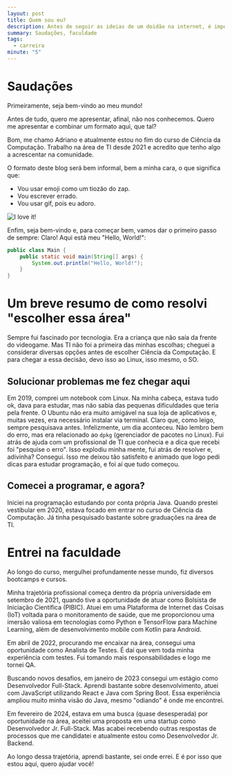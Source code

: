 ```yaml
---
layout: post
title: Quem sou eu?
description: Antes de seguir as ideias de um doidão na internet, é importante conhecê-lo.
summary: Saudações, faculdade
tags:
  - carreira
minute: "5"
---
```

# Saudações
Primeiramente, seja bem-vindo ao meu mundo!

Antes de tudo, quero me apresentar, afinal, não nos conhecemos. Quero me apresentar e combinar um formato aqui, que tal?

Bom, me chamo Adriano e atualmente estou no fim do curso de Ciência da Computação. Trabalho na área de TI desde 2021 e acredito que tenho algo a acrescentar na comunidade.

O formato deste blog será bem informal, bem a minha cara, o que significa que:

- Vou usar emoji como um tiozão do zap. 
- Vou escrever errado.
- Vou usar gif, pois eu adoro.

![I love it!](https://media.giphy.com/media/v1.Y2lkPTc5MGI3NjExN3JsNW9yY3V5NWI1OHh0aDh0ampmM2ZudXRwZmY1dXE3aGczYmhpayZlcD12MV9naWZzX3NlYXJjaCZjdD1n/VMO6qeIbr7JRLnLTGw/giphy.gif)

Enfim, seja bem-vindo e, para começar bem, vamos dar o primeiro passo de sempre:
Claro! Aqui está meu "Hello, World!":

```java
public class Main {
    public static void main(String[] args) {
        System.out.println("Hello, World!");
    }
}
```

# Um breve resumo de como resolvi "escolher essa área"
Sempre fui fascinado por tecnologia. Era a criança que não saía da frente do videogame. Mas TI não foi a primeira das minhas escolhas; cheguei a considerar diversas opções antes de escolher Ciência da Computação. E para chegar a essa decisão, devo isso ao Linux, isso mesmo, o SO.

## Solucionar problemas me fez chegar aqui
Em 2019, comprei um notebook com Linux. Na minha cabeça, estava tudo ok, dava para estudar, mas não sabia das pequenas dificuldades que teria pela frente. O Ubuntu não era muito amigável na sua loja de aplicativos e, muitas vezes, era necessário instalar via terminal. Claro que, como leigo, sempre pesquisava antes. Infelizmente, um dia aconteceu. Não lembro bem do erro, mas era relacionado ao `dpkg` (gerenciador de pacotes no Linux). Fui atrás de ajuda com um profissional de TI que conhecia e a dica que recebi foi "pesquise o erro". Isso explodiu minha mente, fui atrás de resolver e, adivinha? Consegui. Isso me deixou tão satisfeito e animado que logo pedi dicas para estudar programação, e foi aí que tudo começou.

## Comecei a programar, e agora?
Iniciei na programação estudando por conta própria Java. Quando prestei vestibular em 2020, estava focado em entrar no curso de Ciência da Computação. Já tinha pesquisado bastante sobre graduações na área de TI. 

# Entrei na faculdade
Ao longo do curso, mergulhei profundamente nesse mundo, fiz diversos bootcamps e cursos. 

Minha trajetória profissional começa dentro da própria universidade em setembro de 2021, quando tive a oportunidade de atuar como Bolsista de Iniciação Científica (PIBIC). Atuei em uma Plataforma de Internet das Coisas (IoT) voltada para o monitoramento de saúde, que me proporcionou uma imersão valiosa em tecnologias como Python e TensorFlow para Machine Learning, além de desenvolvimento mobile com Kotlin para Android.

Em abril de 2022, procurando me encaixar na área, consegui uma oportunidade como Analista de Testes. É daí que vem toda minha experiência com testes. Fui tomando mais responsabilidades e logo me tornei QA.

Buscando novos desafios, em janeiro de 2023 consegui um estágio como Desenvolvedor Full-Stack. Aprendi bastante sobre desenvolvimento, atuei com JavaScript utilizando React e Java com Spring Boot. Essa experiência ampliou muito minha visão do Java, mesmo "odiando" é onde me encontrei.

Em fevereiro de 2024, estava em uma busca (quase desesperada) por oportunidade na área, aceitei uma proposta em uma startup como Desenvolvedor Jr. Full-Stack. Mas acabei recebendo outras respostas de processos que me candidatei e atualmente estou como Desenvolvedor Jr. Backend. 

Ao longo dessa trajetória, aprendi bastante, sei onde errei. E é por isso que estou aqui, quero ajudar você!